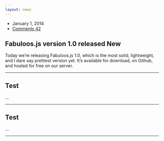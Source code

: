 ```yaml
---
layout: news
---
```


<article>
<div class="info pull-left" style="margin-right:40px">
	<ul class="list-group">
	<li class="list-group-item">January 1, 2014</li>
	<li class="list-group-item"><a href="#">Comments <span class="badge">42</span></a></li>
	</ul>
</div>
<h1>Fabuloos.js version 1.0 released <span class="label label-default">New</span></h1>
<p>Today we’re releasing Fabuloos.js 1.0, which is the most solid, lightweight, and I dare say prettiest version yet. It’s available for download, on Github, and hosted for free on our server.</p>
<hr/>
</article>

<article>
<h1>Test</h1>
<p>...</p>
<hr/>
</article>

<article>
<h1>Test</h1>
<p>...</p>
<hr/>
</article>
